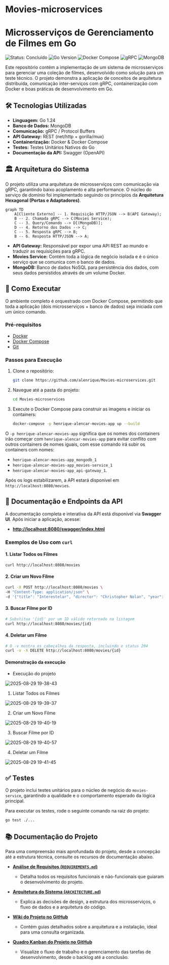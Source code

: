 # Movies-microservices

# Microsserviços de Gerenciamento de Filmes em Go

![Status: Concluído](https://img.shields.io/badge/Status-Concluído-brightgreen)
![Go Version](https://img.shields.io/badge/Go-1.24-blue.svg)
![Docker Compose](https://img.shields.io/badge/Docker-Compose-blue)
![gRPC](https://img.shields.io/badge/gRPC-v1.67-green.svg)
![MongoDB](https://img.shields.io/badge/MongoDB-latest-green.svg)

Este repositório contém a implementação de um sistema de microsserviços para gerenciar uma coleção de filmes, desenvolvido como solução para um teste técnico. O projeto demonstra a aplicação de conceitos de arquitetura distribuída, comunicação inter-serviços com gRPC, containerização com Docker e boas práticas de desenvolvimento em Go.

## 🛠️ Tecnologias Utilizadas

* **Linguagem:** Go 1.24
* **Banco de Dados:** MongoDB
* **Comunicação:** gRPC / Protocol Buffers
* **API Gateway:** REST (net/http + gorilla/mux)
* **Containerização:** Docker & Docker Compose
* **Testes:** Testes Unitários Nativos do Go
* **Documentação da API:** Swagger (OpenAPI)

## 🏛️ Arquitetura do Sistema

O projeto utiliza uma arquitetura de microsserviços com comunicação via gRPC, garantindo baixo acoplamento e alta performance. O núcleo do serviço de domínio foi implementado seguindo os princípios da **Arquitetura Hexagonal (Portas e Adaptadores)**.

```mermaid
graph TD
    A[Cliente Externo] -- 1. Requisição HTTP/JSON --> B(API Gateway);
    B -- 2. Chamada gRPC --> C(Movies Service);
    C -- 3. Query/Comando --> D[(MongoDB)];
    D -- 4. Retorno dos Dados --> C;
    C -- 5. Resposta gRPC --> B;
    B -- 6. Resposta HTTP/JSON --> A;
```

* **API Gateway:** Responsável por expor uma API REST ao mundo e traduzir as requisições para gRPC.
* **Movies Service:** Contém toda a lógica de negócio isolada e é o único serviço que se comunica com o banco de dados.
* **MongoDB:** Banco de dados NoSQL para persistência dos dados, com seus dados persistidos através de um volume Docker.

## 🚀 Como Executar

O ambiente completo é orquestrado com Docker Compose, permitindo que toda a aplicação (dois microsserviços + banco de dados) seja iniciada com um único comando.

### Pré-requisitos
* [Docker](https://www.docker.com/products/docker-desktop/)
* [Docker Compose](https://docs.docker.com/compose/install/)
* [Git](https://git-scm.com/)

### Passos para Execução
1.  Clone o repositório:
    ```bash
    git clone https://github.com/alenrique/Movies-microservices.git
    ```
2.  Navegue até a pasta do projeto:
    ```bash
    cd Movies-microservices
    ```
3.  Execute o Docker Compose para construir as imagens e iniciar os containers:
    ```bash
    docker-compose -p henrique-alencar-movies-app up --build
    ```
O `-p henrique-alencar-movies-app` significa que os nomes dos containers irão começar com `henrique-alencar-movies-app` para evitar conflito com outros containers de nomes iguais, com esse comando irá subir os containers com nomes: 
* `henrique-alencar-movies-app_mongodb_1`
* `henrique-alencar-movies-app_movies-service_1`
* `henrique-alencar-movies-app_api-gateway_1`.

Após os logs estabilizarem, a API estará disponível em `http://localhost:8080/movies`.

## 📖 Documentação e Endpoints da API

A documentação completa e interativa da API está disponível via **Swagger UI**. Após iniciar a aplicação, acesse:

* **[http://localhost:8080/swagger/index.html](http://localhost:8080/swagger/index.html)**

### Exemplos de Uso com `curl`

#### 1. Listar Todos os Filmes
```bash
curl http://localhost:8080/movies
```

#### 2. Criar um Novo Filme
```bash
curl -X POST http://localhost:8080/movies \
-H "Content-Type: application/json" \
-d '{"title": "Interestelar", "director": "Christopher Nolan", "year": 2014}'
```

#### 3. Buscar Filme por ID
```bash
# Substitua '{id}' por um ID válido retornado na listagem
curl http://localhost:8080/movies/{id}
```

#### 4. Deletar um Filme
```bash
# O -v mostra os cabeçalhos da resposta, incluindo o status 204
curl -v -X DELETE http://localhost:8080/movies/{id}
```

#### Demonstração da execução

* Execução do projeto

![2025-08-29 19-38-43](https://github.com/user-attachments/assets/3465a650-930b-4fcb-a231-6e5c53558da1)

1. Listar Todos os Filmes

![2025-08-29 19-39-37](https://github.com/user-attachments/assets/7d0c00bb-1233-410f-bc55-faf6b0a4d7ae)

2. Criar um Novo Filme

![2025-08-29 19-40-19](https://github.com/user-attachments/assets/1136fa32-6c75-4b02-a128-de1e6095a39b)

3. Buscar Filme por ID

![2025-08-29 19-40-57](https://github.com/user-attachments/assets/82e80361-2f62-49f7-9ae8-b44c38ca8d07)

4. Deletar um Filme

![2025-08-29 19-41-45](https://github.com/user-attachments/assets/eae01e0b-daed-4713-8551-33c9c5b1108d)

## ✅ Testes

O projeto inclui testes unitários para o núcleo de negócio do `movies-service`, garantindo a qualidade e o comportamento esperado da lógica principal.

Para executar os testes, rode o seguinte comando na raiz do projeto:
```bash
go test ./...
```

## 📚 Documentação do Projeto

Para uma compreensão mais aprofundada do projeto, desde a concepção até a estrutura técnica, consulte os recursos de documentação abaixo.

* **[Análise de Requisitos (`REQUIREMENTS.md`)](https://github.com/alenrique/Movies-microservices/blob/main/documentation/REQUERIMENTS.md)**
    * Detalha todos os requisitos funcionais e não-funcionais que guiaram o desenvolvimento do projeto.

* **[Arquitetura do Sistema (`ARCHITECTURE.md`)](https://github.com/alenrique/Movies-microservices/blob/main/documentation/ARCHITECTURE.md)**
    * Explica as decisões de design, a estrutura dos microsserviços, o fluxo de dados e a arquitetura do código.

* **[Wiki do Projeto no GitHub](https://github.com/alenrique/Movies-microservices/wiki)**
    * Contém guias detalhados sobre a arquitetura e a instalação, ideal para uma consulta organizada.

* **[Quadro Kanban do Projeto no GitHub](https://github.com/users/alenrique/projects/2)**
    * Visualize o fluxo de trabalho e o gerenciamento das tarefas de desenvolvimento, desde o backlog até a conclusão.
